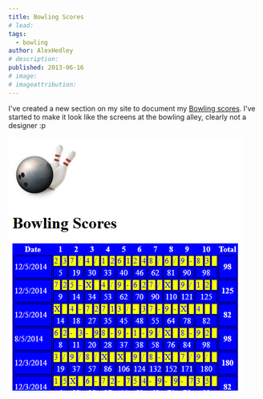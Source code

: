 ```yaml
---
title: Bowling Scores
# lead:
tags:
  - bowling
author: AlexHedley
# description:
published: 2013-06-16
# image:
# imageattribution:
---
```


<!-- # Bowling Scores -->

I've created a new section on my site to document my [Bowling scores](https://alexhedley.com/bowling/). I've started to make it look like the screens at the bowling alley, clearly not a designer :p

![Bowling Scores](images/bowling/bowling_scores.png "Bowling Scores")
